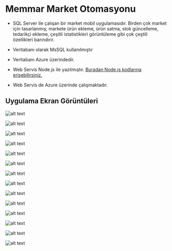 # Memmar Market Otomasyonu

* SQL Server ile çalışan bir market mobil uygulamasıdır. Birden çok market için tasarlanmış; markete ürün ekleme, ürün satma, stok güncelleme, tedarikçi ekleme, çeşitli istatistikleri görüntüleme gibi çok çeştili özellikleri barındırır.

* Veritabanı olarak MsSQL kullanılmıştır

* Veritabanı Azure üzerindedir.

* Web Servis Node.js ile yazılmıştır. [Buradan Node.js kodlarına erişebilirsiniz.](https://github.com/bilalozcan/memmar_otomasyon_backend "Memmar Node.js Backend")

* Web Servis de Azure üzerinde çalışmaktadır.

## Uygulama Ekran Görüntüleri

![alt text](/screenshots/Screenshot_1622752197.png "Title")

![alt text](/screenshots/Screenshot_1622752229.png "Title")

![alt text](/screenshots/Screenshot_1622752244.png "Title")

![alt text](/screenshots/Screenshot_1622752277.png "Title")

![alt text](/screenshots/Screenshot_1622752291.png "Title")

![alt text](/screenshots/Screenshot_1622752302.png "Title")

![alt text](/screenshots/Screenshot_1622752308.png "Title")

![alt text](/screenshots/Screenshot_1622752311.png "Title")

![alt text](/screenshots/Screenshot_1622752324.png "Title")

![alt text](/screenshots/Screenshot_1622752517.png "Title")

![alt text](/screenshots/Screenshot_1622752534.png "Title")

![alt text](/screenshots/Screenshot_1622752537.png "Title")

![alt text](/screenshots/Screenshot_1622752540.png "Title")

![alt text](/screenshots/Screenshot_1622752552.png "Title")

